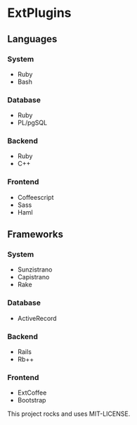 # ExtPlugins

## Languages

### System

* Ruby
* Bash

### Database

* Ruby
* PL/pgSQL

### Backend

* Ruby
* C++

### Frontend

* Coffeescript
* Sass
* Haml

## Frameworks

### System

* Sunzistrano
* Capistrano
* Rake

### Database

* ActiveRecord

### Backend

* Rails
* Rb++

### Frontend

* ExtCoffee
* Bootstrap

This project rocks and uses MIT-LICENSE.
